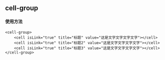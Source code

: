 cell-group
------------

#### 使用方法

```
<cell-group>
    <cell isLink="true" title="标题" value="这是文字文字文字文字"></cell>
    <cell isLink="true" title="标题2" value="这是文字文字文字文字"></cell>
    <cell isLink="true" title="标题3" value="这是文字文字文字文字"></cell>
</cell-group>
```